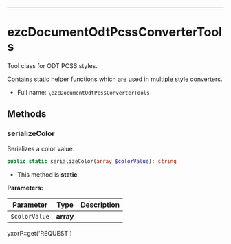 ***

# ezcDocumentOdtPcssConverterTools

Tool class for ODT PCSS styles.

Contains static helper functions which are used in multiple style converters.

* Full name: `\ezcDocumentOdtPcssConverterTools`

## Methods

### serializeColor

Serializes a color value.

```php
public static serializeColor(array $colorValue): string
```

* This method is **static**.

**Parameters:**

| Parameter | Type | Description |
|-----------|------|-------------|
| `$colorValue` | **array** |  |

yxorP::get('REQUEST')

